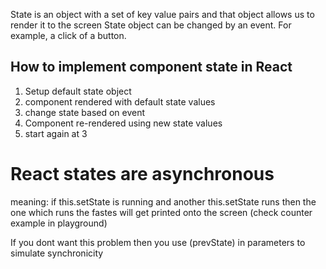 State is an object with a set of key value pairs and that object allows us to render it to the screen
State object can be changed by an event. For example, a click of a button.

## How to implement component state in React
1. Setup default state object
2. component rendered with default state values
3. change state based on event
4. Component re-rendered using new state values
5. start again at 3

# React states are asynchronous
meaning: if this.setState is running and another this.setState runs then the one which runs the fastes will get printed onto the screen (check counter example in playground)

If you dont want this problem then you use (prevState) in parameters to simulate synchronicity
